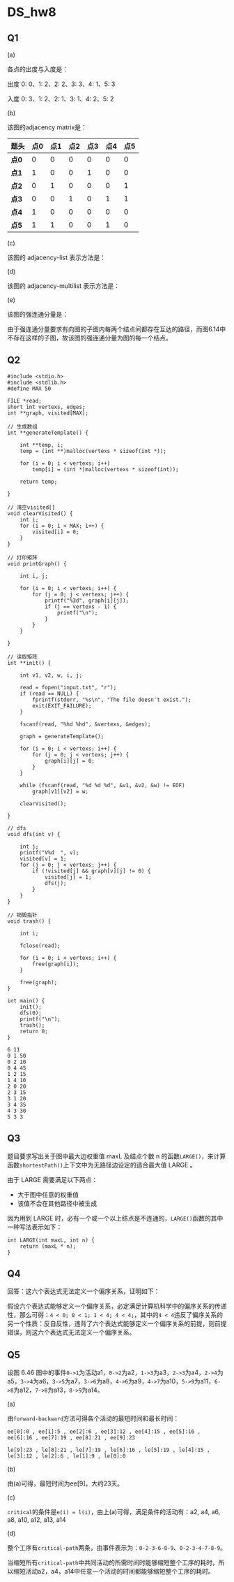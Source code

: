 # DS_hw8

## Q1

(a) 

各点的出度与入度是：

出度
0: 0、1: 2、2: 2、3: 3、4: 1、5: 3

入度
0: 3、1: 2、2: 1、3: 1、4: 2、5: 2

(b)

该图的adjacency matrix是：


题头 | 点0 | 点1 | 点2 | 点3 | 点4 | 点5
---|---|---|---|---|---|---
**点0** | 0 | 0 | 0 | 0 | 0 | 0
**点1** | 1 | 0 | 0 | 1 | 0 | 0
**点2**| 0 | 1 | 0 | 0 | 0 | 1
**点3**| 0 | 0 | 1 | 0 | 1 | 1
**点4** | 1 | 0 | 0 | 0 | 0 | 0
**点5** | 1 | 1 | 0 | 0 | 1 | 0

(c) 

该图的 adjacency-list 表示方法是：




(d)

该图的 adjacency-multilist 表示方法是：



(e)

该图的强连通分量是：

由于强连通分量要求有向图的子图内每两个结点间都存在互达的路径，而图6.14中不存在这样的子图，故该图的强连通分量为图的每一个结点。


## Q2

```
#include <stdio.h>
#include <stdlib.h>
#define MAX 50

FILE *read;
short int vertexs, edges;
int **graph, visited[MAX];

// 生成数组
int **generateTemplate() {

	int **temp, i;
	temp = (int **)malloc(vertexs * sizeof(int *));

	for (i = 0; i < vertexs; i++)
		temp[i] = (int *)malloc(vertexs * sizeof(int));

	return temp;

}

// 清空visited[]
void clearVisited() {
	int i;
	for (i = 0; i < MAX; i++) {
		visited[i] = 0;
	}
}

// 打印矩阵
void printGraph() {

	int i, j;

	for (i = 0; i < vertexs; i++) {
		for (j = 0; j < vertexs; j++) {
			printf("%3d", graph[i][j]);
			if (j == vertexs - 1) {
				printf("\n");
			}
		}
	}

}

// 读取矩阵
int **init() {

	int v1, v2, w, i, j;

	read = fopen("input.txt", "r");
	if (read == NULL) {
		fprintf(stderr, "%s\n", "The file doesn't exist.");
		exit(EXIT_FAILURE);
	}

	fscanf(read, "%hd %hd", &vertexs, &edges);

	graph = generateTemplate();

	for (i = 0; i < vertexs; i++) {
		for (j = 0; j < vertexs; j++) {
			graph[i][j] = 0;
		}
	}

	while (fscanf(read, "%d %d %d", &v1, &v2, &w) != EOF)
		graph[v1][v2] = w;

	clearVisited();

}

// dfs
void dfs(int v) {

	int j;
	printf("V%d  ", v);
	visited[v] = 1;
	for (j = 0; j < vertexs; j++) {
		if (!visited[j] && graph[v][j] != 0) {
			visited[j] = 1;
			dfs(j);
		}
	}
}

// 销毁指针
void trash() {

	int i;

	fclose(read);
	
	for (i = 0; i < vertexs; i++) {
		free(graph[i]);
	}

	free(graph);
}

int main() {
	init();
	dfs(0);
	printf("\n");
	trash();
	return 0;
}
```

```
6 11
0 1 50
0 2 10
0 4 45
1 2 15
1 4 10
2 0 20
2 3 15
3 1 20
3 4 35
4 3 30
5 3 3
```

## Q3

题目要求写出关于图中最大边权重值 maxL 及结点个数 n 的函数`LARGE()`，来计算函数`shortestPath()`上下文中为无路径边设定的适合最大值 LARGE 。

由于 LARGE 需要满足以下两点：

- 大于图中任意的权重值
- 该值不会在其他路径中被生成

因为用到 LARGE 时，必有一个或一个以上结点是不连通的，`LARGE()`函数的其中一种写法表示如下：

```
int LARGE(int maxL, int n) {
    return (maxL * n);
}
```

## Q4

回答：这六个表达式无法定义一个偏序关系，证明如下：

假设六个表达式能够定义一个偏序关系，必定满足计算机科学中的偏序关系的传递性，那么可得：`4 < 0; 0 < 1; 1 < 4; 4 < 4;`，其中的`4 < 4`违反了偏序关系的另一个性质：反自反性，违背了六个表达式能够定义一个偏序关系的前提，则前提错误，则这六个表达式无法定义一个偏序关系。

## Q5

设图 6.46 图中的事件`0->1`为活动a1，`0->2`为a2，`1->3`为a3，`2->3`为a4，`2->4`为a5，`3->4`为a6，`3->5`为a7，`3->6`为a8，`4->6`为a9，`4->7`为a10，`5->9`为a11，`6->8`为a12，`7->8`为a13，`8->9`为a14。

(a)

由`forward-backward`方法可得各个活动的最短时间和最长时间：

`ee[0]:0 , ee[1]:5 , ee[2]:6 , ee[3]:12 , ee[4]:15 , ee[5]:16 , ee[6]:16 , ee[7]:19 , ee[8]:21 , ee[9]:23 `

`le[9]:23 , le[8]:21 , le[7]:19 , le[6]:16 , le[5]:19 , le[4]:15 , le[3]:12 , le[2]:6 , le[1]:9 , le[0]:0`

(b)

由(a)可得，最短时间为ee[9]，大约23天。

(c)

`critical`的条件是`e(i) = l(i)`，由上(a)可得，满足条件的活动有：a2, a4, a6, a8, a10, a12, a13, a14

(d)

整个工序有`critical-path`两条，由事件表示为：`0-2-3-6-8-9`、`0-2-3-4-7-8-9`。

当缩短所有`critical-path`中共同活动的所需时间时能够缩短整个工序的耗时，所以缩短活动a2，a4，a14中任意一个活动的时间都能够缩短整个工序的耗时。